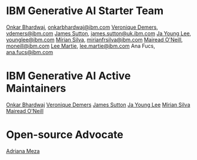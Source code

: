 # IBM Generative AI Starter Team
[Onkar Bhardwaj](https://github.com/onkarbhardwaj), onkarbhardwaj@ibm.com
[Veronique Demers](https://github.com/vedem1192), vdemers@ibm.com
[James Sutton](https://github.com/jpwsutton), james.sutton@uk.ibm.com
[Ja Young Lee](https://github.com/jayolee), younglee@ibm.com
[Mírian Silva](https://github.com/mirianfsilva), mirianfrsilva@ibm.com
[Mairead O'Neill](https://github.com/moneill0), moneill@ibm.com
[Lee Martie](https://github.com/133martie), lee.martie@ibm.com
Ana Fucs, ana.fucs@ibm.com

# IBM Generative AI Active Maintainers
[Onkar Bhardwaj](https://github.com/onkarbhardwaj)
[Veronique Demers](https://github.com/vedem1192)
[James Sutton](https://github.com/jpwsutton)
[Ja Young Lee](https://github.com/jayolee)
[Mírian Silva](https://github.com/mirianfsilva)
[Mairead O'Neill](https://github.com/moneill0)

# Open-source Advocate
[Adriana Meza](https://github.com/ameza13)
